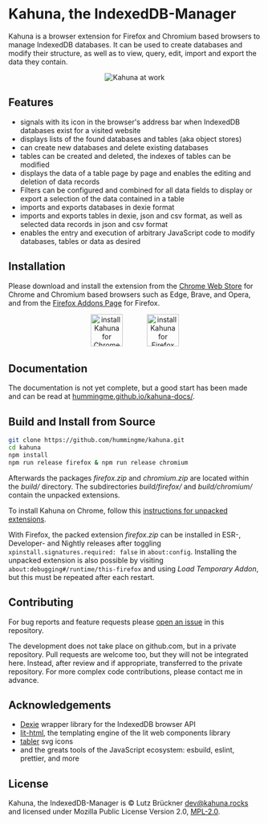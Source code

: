 # Kahuna, the IndexedDB-Manager

Kahuna is a browser extension for Firefox and Chromium based browsers to manage IndexedDB databases. It can be used to create databases and modify their structure, as well as to view, query, edit, import and export the data they contain.

<p align="center">
  <img alt="Kahuna at work" src="https://hummingme.github.io/kahuna-docs/assets/screenshots/kahuna-at-work-1920x1200.png">
</p>

## Features
* signals with its icon in the browser's address bar when IndexedDB databases exist for a visited website
* displays lists of the found databases and tables (aka object stores)
* can create new databases and delete existing databases
* tables can be created and deleted, the indexes of tables can be modified
* displays the data of a table page by page and enables the editing and deletion of data records
* Filters can be configured and combined for all data fields to display or export a selection of the data contained in a table
* imports and exports databases in dexie format
* imports and exports tables in dexie, json and csv format, as well as selected data records in json and csv format
* enables the entry and execution of arbitrary JavaScript code to modify databases, tables or data as desired

## Installation
Please download and install the extension from the [Chrome Web Store](https://chromewebstore.google.com/detail/kahuna/ilafpdbgcaodnkdklgemggjamhpdjile) for Chrome and Chromium based browsers such as Edge, Brave, and Opera, and from the [Firefox Addons Page](https://addons.mozilla.org/en-US/firefox/addon/kahuna-the-indexeddb-manager) for Firefox.
<div align="center" width="200">
      <a href="https://chromewebstore.google.com/detail/kahuna/ilafpdbgcaodnkdklgemggjamhpdjile">
        <img src="https://hummingme.github.io/kahuna-docs/assets/icons/chrome-logo.svg" width="64" alt="install Kahuna for Chrome" /></a>
      <img src="data:image/gif;base64,R0lGODlhAQABAIAAAAAAAP///yH5BAEAAAAALAAAAAABAAEAAAIBRAA7" width="40">
      <a href="https://addons.mozilla.org/en-US/firefox/addon/kahuna-the-indexeddb-manager/">
        <img src="https://hummingme.github.io/kahuna-docs/assets/icons/firefox-logo.svg" width="64" alt="install Kahuna for Firefox" /></a>
</div>


## Documentation
The documentation is not yet complete, but a good start has been made and can be read at 
[hummingme.github.io/kahuna-docs/](https://hummingme.github.io/kahuna-docs/).

## Build and Install from Source
```sh
git clone https://github.com/hummingme/kahuna.git
cd kahuna
npm install 
npm run release firefox & npm run release chromium
```
Afterwards the packages _firefox\.zip_ and _chromium\.zip_ are located within the _build/_ directory. The subdirectories _build/firefox/_ and _build/chromium/_ contain the unpacked extensions.

To install Kahuna on Chrome, follow this [instructions for unpacked extensions](https://developer.chrome.com/docs/extensions/get-started/tutorial/hello-world#load-unpacked). 

With Firefox, the packed extension _firefox.zip_ can be installed in ESR-, Developer- and Nightly releases after toggling `xpinstall.signatures.required: false` in `about:config`. Installing the unpacked extension is also possible by visiting `about:debugging#/runtime/this-firefox` and using _Load Temporary Addon_, but this must be repeated after each restart.

## Contributing
For bug reports and feature requests please [open an issue](https://github.com/hummingme/kahuna/issues) in this repository. 

The development does not take place on github.com, but in a private repository. Pull requests are welcome too, but they will not be integrated here. Instead, after review and if appropriate, transferred to the private repository. For more complex code contributions, please contact me in advance.

## Acknowledgements
* [Dexie](https://dexie.org/) wrapper library for the IndexedDB browser API
* [lit-html](https://lit.dev/docs/templates/overview/), the templating engine of the lit web components library
* [tabler](https://tabler.io/icons) svg icons
* and the greats tools of the JavaScript ecosystem: esbuild, eslint, prettier, and more

## License
Kahuna, the IndexedDB-Manager is © Lutz Brückner <dev@kahuna.rocks>  and licensed under Mozilla Public License Version 2.0, [MPL-2.0](https://mozilla.org/MPL/2.0/).
